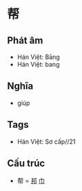 # 帮

## Phát âm
* Hán Việt: Bāng
* Hán Việt: bang

## Nghĩa
* giúp

## Tags
* Hán Việt: Sơ cấp//21

## Cấu trúc
* 帮 = [邦](邦.md) [巾](巾.md)

<script>window.HANZI_FIELD='帮';</script>